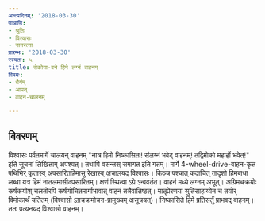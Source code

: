 ```yaml
---
अन्त्यदिनम्: '2018-03-30'
पात्राणि:
- श्रुतिः
- विश्वासः
- नागरत्ना
प्रारम्भः: '2018-03-30'
रस्यता: ५
title: सेकोया-वने हिमे लग्नं वाहनम्
विषयः:
- धैर्यम्
- आपत्
- वाहन-चालनम्

---
```


## विवरणम्
विश्वासः पर्वतमार्गे चालयन् वाहनम् "नात्र हिमो निष्कासितः! संलग्नं भवेद् वाहनम्! तद्विमोको महार्हो भवेत्!" इति सूचनां लिखिताम् अपश्यत्।
तथापि वसन्तस् समागत इति गतम्। मार्गे 4-wheel-drive-वाहन-कृत पथिभिर् कृतास्व् अपसारितहिमासु रेखास्व् अचालयद् विश्वासः। किञ्च पश्चात् कदाचित् तादृशो हिमबाधा लब्धा यत्र हिमं नातलमासीदपसारितम्। क्षणं स्थित्वा ऽग्रे ऽन्ववर्तत। वाहनं मध्ये लग्नम् अभूत्। अग्रिमचक्रयोः‌ कर्षकयोश् चलतोरपि कर्षणोचितमार्गाभावात् वाहनं तत्रैवातिष्ठत्। मातृप्रेरणया श्रुतिसाहाय्येन च तयोर् विमोकार्थं यतितम् (विश्वासो ऽग्रचक्रमोचन-प्रामुख्यम् असूचयत्)। निष्कासिते हिमे प्रतिसर्तुं प्राभवद् वाहनम्। ततः प्रत्यनयद् विश्वासो वाहनम्।

